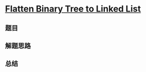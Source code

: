 # [Flatten Binary Tree to Linked List](https://leetcode.com/problems/flatten-binary-tree-to-linked-list/)

## 题目


## 解题思路


## 总结


